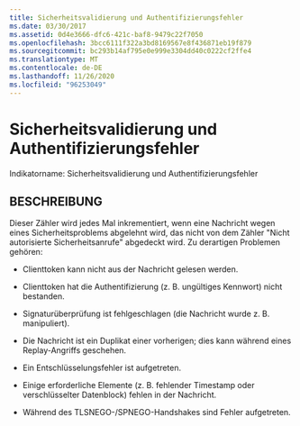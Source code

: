 ```yaml
---
title: Sicherheitsvalidierung und Authentifizierungsfehler
ms.date: 03/30/2017
ms.assetid: 0d4e3666-dfc6-421c-baf8-9479c22f7050
ms.openlocfilehash: 3bcc6111f322a3bd8169567e8f436871eb19f879
ms.sourcegitcommit: bc293b14af795e0e999e3304dd40c0222cf2ffe4
ms.translationtype: MT
ms.contentlocale: de-DE
ms.lasthandoff: 11/26/2020
ms.locfileid: "96253049"
---
```

# <a name="security-validation-and-authentication-failures"></a>Sicherheitsvalidierung und Authentifizierungsfehler

Indikatorname: Sicherheitsvalidierung und Authentifizierungsfehler  
  
## <a name="description"></a>BESCHREIBUNG  

 Dieser Zähler wird jedes Mal inkrementiert, wenn eine Nachricht wegen eines Sicherheitsproblems abgelehnt wird, das nicht von dem Zähler "Nicht autorisierte Sicherheitsanrufe" abgedeckt wird. Zu derartigen Problemen gehören:  
  
- Clienttoken kann nicht aus der Nachricht gelesen werden.  
  
- Clienttoken hat die Authentifizierung (z. B. ungültiges Kennwort) nicht bestanden.  
  
- Signaturüberprüfung ist fehlgeschlagen (die Nachricht wurde z. B. manipuliert).  
  
- Die Nachricht ist ein Duplikat einer vorherigen; dies kann während eines Replay-Angriffs geschehen.  
  
- Ein Entschlüsselungsfehler ist aufgetreten.  
  
- Einige erforderliche Elemente (z. B. fehlender Timestamp oder verschlüsselter Datenblock) fehlen in der Nachricht.  
  
- Während des TLSNEGO-/SPNEGO-Handshakes sind Fehler aufgetreten.
